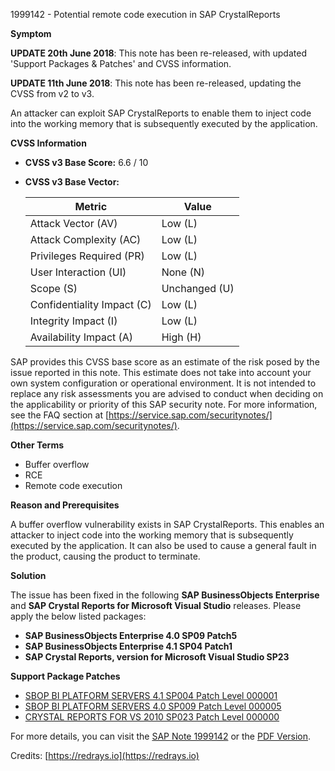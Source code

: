 1999142 - Potential remote code execution in SAP CrystalReports

**Symptom**

**UPDATE 20th June 2018**: This note has been re-released, with updated 'Support Packages & Patches' and CVSS information.

**UPDATE 11th June 2018**: This note has been re-released, updating the CVSS from v2 to v3.

An attacker can exploit SAP CrystalReports to enable them to inject code into the working memory that is subsequently executed by the application.

**CVSS Information**

- **CVSS v3 Base Score:** 6.6 / 10
- **CVSS v3 Base Vector:**
  
  | Metric                            | Value          |
  |-----------------------------------|----------------|
  | Attack Vector (AV)                | Low (L)        |
  | Attack Complexity (AC)            | Low (L)        |
  | Privileges Required (PR)          | Low (L)        |
  | User Interaction (UI)             | None (N)       |
  | Scope (S)                         | Unchanged (U)  |
  | Confidentiality Impact (C)        | Low (L)        |
  | Integrity Impact (I)              | Low (L)        |
  | Availability Impact (A)           | High (H)       |

SAP provides this CVSS base score as an estimate of the risk posed by the issue reported in this note. This estimate does not take into account your own system configuration or operational environment. It is not intended to replace any risk assessments you are advised to conduct when deciding on the applicability or priority of this SAP security note. For more information, see the FAQ section at [https://service.sap.com/securitynotes/](https://service.sap.com/securitynotes/).

**Other Terms**

- Buffer overflow
- RCE
- Remote code execution

**Reason and Prerequisites**

A buffer overflow vulnerability exists in SAP CrystalReports. This enables an attacker to inject code into the working memory that is subsequently executed by the application. It can also be used to cause a general fault in the product, causing the product to terminate.

**Solution**

The issue has been fixed in the following **SAP BusinessObjects Enterprise** and **SAP Crystal Reports for Microsoft Visual Studio** releases. Please apply the below listed packages:

- **SAP BusinessObjects Enterprise 4.0 SP09 Patch5**
- **SAP BusinessObjects Enterprise 4.1 SP04 Patch1**
- **SAP Crystal Reports, version for Microsoft Visual Studio SP23**

**Support Package Patches**

- [SBOP BI PLATFORM SERVERS 4.1 SP004 Patch Level 000001](https://me.sap.com/softwarecenter/template/products/_APP=00200682500000001943&_EVENT=DISPHIER&HEADER=Y&FUNCTIONBAR=N&EVENT=TREE&NE=NAVIGATE&ENR=67838200100200019009&V=MAINT)
- [SBOP BI PLATFORM SERVERS 4.0 SP009 Patch Level 000005](https://me.sap.com/softwarecenter/template/products/_APP=00200682500000001943&_EVENT=DISPHIER&HEADER=Y&FUNCTIONBAR=N&EVENT=TREE&NE=NAVIGATE&ENR=01200314690200013179&V=MAINT)
- [CRYSTAL REPORTS FOR VS 2010 SP023 Patch Level 000000](https://userapps.support.sap.com/sap/support/swdc/notes?cvnr=01200615320200016900&support_package=SP023&patch_level=000000)

For more details, you can visit the [SAP Note 1999142](https://notesdownloads.sap.com/note/0040000017849502017) or the [PDF Version](https://userapps.support.sap.com/sap/support/sfm/notes/print/0001999142?language=en-US&token=5CBBBFA4532EFC8B7018F2FEEEBB35AB).

Credits: [https://redrays.io](https://redrays.io)